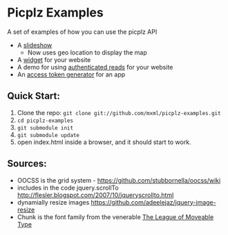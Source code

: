 # Picplz Examples

A set of examples of how you can use the picplz API

* A [slideshow](http://mxml.github.com/picplz-examples/examples/slideshow/)
  * Now uses geo location to  display the map
* A [widget](http://mxml.github.com/picplz-examples/examples/my_pics_widget/) for your website
* A demo for using [authenticated reads](http://mxml.github.com/picplz-examples/examples/auth_read/) for your website
* An [access token generator](http://mxml.github.com/picplz-examples/examples/generate_a_token/) for an app
 

## Quick Start:

1. Clone the repo: `git clone git://github.com/mxml/picplz-examples.git`
2. `cd picplz-examples`
3. `git submodule init`
4. `git submodule update`
5. open index.html inside a browser, and it should start to work.




## Sources:
* OOCSS is the grid system - https://github.com/stubbornella/oocss/wiki
* includes in the code jquery.scrollTo http://flesler.blogspot.com/2007/10/jqueryscrollto.html
* dynamially resize images https://github.com/adeelejaz/jquery-image-resize
* Chunk is the font family from the venerable [The League of Moveable Type](http://www.theleagueofmoveabletype.com/fonts/4-chunk)
